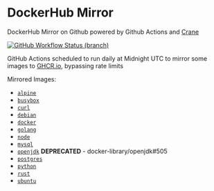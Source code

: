 # DockerHub Mirror
DockerHub Mirror on Github powered by Github Actions and [Crane](https://github.com/google/go-containerregistry/tree/main/cmd/crane)

[![GitHub Workflow Status (branch)][github-actions-badge]][github-actions-link]

GitHub Actions scheduled to run daily at Midnight UTC to mirror some images to [GHCR.io](https://ghcr.io), bypassing rate limits

Mirrored Images:
* [`alpine`](https://ghcr.io/eic/alpine)
* [`busybox`](https://ghcr.io/eic/busybox)
* [`curl`](https://ghcr.io/eic/curl)
* [`debian`](https://ghcr.io/eic/debian)
* [`docker`](https://ghcr.io/eic/docker)
* [`golang`](https://ghcr.io/eic/golang)
* [`node`](https://ghcr.io/eic/node)
* [`mysql`](https://ghcr.io/eic/mysql)
* [`openjdk`](https://ghcr.io/eic/openjdk) **DEPRECATED** - docker-library/openjdk#505
* [`postgres`](https://ghcr.io/eic/postgres)
* [`python`](https://ghcr.io/eic/python)
* [`rust`](https://ghcr.io/eic/rust)
* [`ubuntu`](https://ghcr.io/eic/ubuntu)

[github-actions-badge]: https://img.shields.io/github/actions/workflow/status/eic/dockerhub-mirror/mirror.yml?branch=master "Github Workflow Status (master)"
[github-actions-link]: https://github.com/eic/dockerhub-mirror/actions?query=workflow%3AMirror%20Dockerhub
